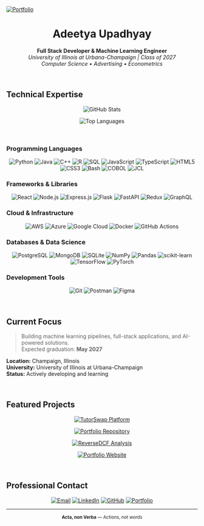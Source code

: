 [![Portfolio](https://image.thum.io/get/width/1200/crop/800/https://adeetya-u.github.io/)](https://adeetya-u.github.io/)

<div align="center">

# Adeetya Upadhyay

**Full Stack Developer & Machine Learning Engineer**  
*University of Illinois at Urbana-Champaign | Class of 2027*  
*Computer Science • Advertising • Econometrics*

</div>

<br>

## Technical Expertise

<div align="center">

![GitHub Stats](https://github-readme-stats.vercel.app/api?username=adeetya-u&show_icons=true&theme=github_dark&bg_color=0d1117&title_color=58a6ff&text_color=c9d1d9&icon_color=79c0ff&border_color=21262d&hide_border=false&show_owner=true&count_private=true&cache_seconds=0)

![Top Languages](https://github-readme-stats.vercel.app/api/top-langs/?username=adeetya-u&layout=compact&theme=github_dark&bg_color=0d1117&title_color=58a6ff&text_color=c9d1d9&border_color=21262d&hide_border=false&langs_count=8)

</div>

<br>

### Programming Languages

<div align="center">

![Python](https://img.shields.io/badge/Python-3776AB?style=flat-square&logo=python&logoColor=white)
![Java](https://img.shields.io/badge/Java-ED8B00?style=flat-square&logo=openjdk&logoColor=white)
![C++](https://img.shields.io/badge/C++-00599C?style=flat-square&logo=c%2B%2B&logoColor=white)
![R](https://img.shields.io/badge/R-276DC3?style=flat-square&logo=r&logoColor=white)
![SQL](https://img.shields.io/badge/SQL-4479A1?style=flat-square&logo=mysql&logoColor=white)
![JavaScript](https://img.shields.io/badge/JavaScript-F7DF1E?style=flat-square&logo=javascript&logoColor=black)
![TypeScript](https://img.shields.io/badge/TypeScript-007ACC?style=flat-square&logo=typescript&logoColor=white)
![HTML5](https://img.shields.io/badge/HTML5-E34F26?style=flat-square&logo=html5&logoColor=white)
![CSS3](https://img.shields.io/badge/CSS3-1572B6?style=flat-square&logo=css3&logoColor=white)
![Bash](https://img.shields.io/badge/Bash-4EAA25?style=flat-square&logo=gnu-bash&logoColor=white)
![COBOL](https://img.shields.io/badge/COBOL-005CA5?style=flat-square&logo=cobol&logoColor=white)
![JCL](https://img.shields.io/badge/JCL-FF6B35?style=flat-square&logo=ibm&logoColor=white)

</div>

### Frameworks & Libraries

<div align="center">

![React](https://img.shields.io/badge/React-61DAFB?style=flat-square&logo=react&logoColor=black)
![Node.js](https://img.shields.io/badge/Node.js-339933?style=flat-square&logo=node.js&logoColor=white)
![Express.js](https://img.shields.io/badge/Express.js-000000?style=flat-square&logo=express&logoColor=white)
![Flask](https://img.shields.io/badge/Flask-000000?style=flat-square&logo=flask&logoColor=white)
![FastAPI](https://img.shields.io/badge/FastAPI-009688?style=flat-square&logo=fastapi&logoColor=white)
![Redux](https://img.shields.io/badge/Redux-764ABC?style=flat-square&logo=redux&logoColor=white)
![GraphQL](https://img.shields.io/badge/GraphQL-E10098?style=flat-square&logo=graphql&logoColor=white)

</div>

### Cloud & Infrastructure

<div align="center">

![AWS](https://img.shields.io/badge/AWS-232F3E?style=flat-square&logo=amazon-web-services&logoColor=white)
![Azure](https://img.shields.io/badge/Azure-0078D4?style=flat-square&logo=microsoft-azure&logoColor=white)
![Google Cloud](https://img.shields.io/badge/Google_Cloud-4285F4?style=flat-square&logo=google-cloud&logoColor=white)
![Docker](https://img.shields.io/badge/Docker-2496ED?style=flat-square&logo=docker&logoColor=white)
![GitHub Actions](https://img.shields.io/badge/GitHub_Actions-2088FF?style=flat-square&logo=github-actions&logoColor=white)

</div>

### Databases & Data Science

<div align="center">

![PostgreSQL](https://img.shields.io/badge/PostgreSQL-336791?style=flat-square&logo=postgresql&logoColor=white)
![MongoDB](https://img.shields.io/badge/MongoDB-47A248?style=flat-square&logo=mongodb&logoColor=white)
![SQLite](https://img.shields.io/badge/SQLite-003B57?style=flat-square&logo=sqlite&logoColor=white)
![NumPy](https://img.shields.io/badge/NumPy-013243?style=flat-square&logo=numpy&logoColor=white)
![Pandas](https://img.shields.io/badge/Pandas-150458?style=flat-square&logo=pandas&logoColor=white)
![scikit-learn](https://img.shields.io/badge/scikit--learn-F7931E?style=flat-square&logo=scikit-learn&logoColor=white)
![TensorFlow](https://img.shields.io/badge/TensorFlow-FF6F00?style=flat-square&logo=tensorflow&logoColor=white)
![PyTorch](https://img.shields.io/badge/PyTorch-EE4C2C?style=flat-square&logo=pytorch&logoColor=white)

</div>

### Development Tools

<div align="center">

![Git](https://img.shields.io/badge/Git-F05032?style=flat-square&logo=git&logoColor=white)
![Postman](https://img.shields.io/badge/Postman-FF6C37?style=flat-square&logo=postman&logoColor=white)
![Figma](https://img.shields.io/badge/Figma-F24E1E?style=flat-square&logo=figma&logoColor=white)

</div>

<br>

## Current Focus

> Building machine learning pipelines, full-stack applications, and AI-powered solutions.  
> Expected graduation: **May 2027**

**Location:** Champaign, Illinois  
**University:** University of Illinois at Urbana-Champaign  
**Status:** Actively developing and learning

<br>

## Featured Projects

<div align="center">

[![TutorSwap Platform](https://github-readme-stats.vercel.app/api/pin/?username=CS222-UIUC&repo=team-69-project&theme=github_dark&bg_color=0d1117&title_color=58a6ff&text_color=c9d1d9&icon_color=79c0ff&border_color=21262d)](https://github.com/CS222-UIUC/team-69-project)

[![Portfolio Repository](https://github-readme-stats.vercel.app/api/pin/?username=adeetya-u&repo=adeetya-u&theme=github_dark&bg_color=0d1117&title_color=58a6ff&text_color=c9d1d9&icon_color=79c0ff&border_color=21262d)](https://github.com/adeetya-u/adeetya-u)

[![ReverseDCF Analysis](https://github-readme-stats.vercel.app/api/pin/?username=adeetya-u&repo=ReverseDCF&theme=github_dark&bg_color=0d1117&title_color=58a6ff&text_color=c9d1d9&icon_color=79c0ff&border_color=21262d)](https://github.com/adeetya-u/ReverseDCF)

[![Portfolio Website](https://github-readme-stats.vercel.app/api/pin/?username=adeetya-u&repo=adeetya-u.github.io&theme=github_dark&bg_color=0d1117&title_color=58a6ff&text_color=c9d1d9&icon_color=79c0ff&border_color=21262d)](https://github.com/adeetya-u/adeetya-u.github.io)

</div>

<br>

## Professional Contact

<div align="center">

[![Email](https://img.shields.io/badge/Email-adeetya.upadhyay@gmail.com-EA4335?style=flat-square&logo=gmail&logoColor=white)](mailto:adeetya.upadhyay@gmail.com)
[![LinkedIn](https://img.shields.io/badge/LinkedIn-adeetya--upadhyay-0A66C2?style=flat-square&logo=linkedin&logoColor=white)](https://www.linkedin.com/in/adeetya-upadhyay/)
[![GitHub](https://img.shields.io/badge/GitHub-adeetya--u-181717?style=flat-square&logo=github&logoColor=white)](https://github.com/adeetya-u)
[![Portfolio](https://img.shields.io/badge/Portfolio-adeetya--u.github.io-4285F4?style=flat-square&logo=google-chrome&logoColor=white)](https://adeetya-u.github.io/)

</div>

---

<div align="center">
<sub><strong>Acta, non Verba</strong> — Actions, not words</sub>
</div>